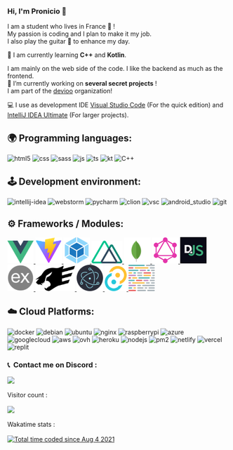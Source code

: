 

### Hi, I'm Pronicio 👋

I am a student who lives in France 🥖 !  
My passion is coding and I plan to make it my job.  
I also play the guitar :guitar: to enhance my day.<br>

🧬 I am currently learning **C++** and **Kotlin**. 

I am mainly on the web side of the code. I like the backend as much as the frontend.  
🔭 I’m currently working on **several secret projects** !  
I am part of the [devioo](https://devioo.com/) organization! 

💻 I use as development IDE [Visual Studio Code](https://code.visualstudio.com/) (For the quick edition) and [IntelliJ IDEA Ultimate](https://www.jetbrains.com/idea/) (For larger projects).

## 🌍 Programming languages:

<p>
  <img alt="html5" src="https://img.shields.io/badge/-HTML5-E34F26?style=for-the-badge&logo=html5&logoColor=white" />
  <img alt="css" src="https://img.shields.io/badge/-CSS-00A6FF?style=for-the-badge&logo=css3&logoColor=white" />
  <img alt="sass" src="https://img.shields.io/badge/sass-ce679a.svg?style=for-the-badge&logo=sass&logoColor=white" />
  <img alt="js" src="https://img.shields.io/badge/-Javascript-FFEE00?style=for-the-badge&logo=javascript&logoColor=black" />
  <img alt="ts" src="https://img.shields.io/badge/typescript-2f74c0?style=for-the-badge&logo=typescript&logoColor=white" />
  <img alt="kt" src="https://img.shields.io/badge/kotlin-9050e4?style=for-the-badge&logo=kotlin&logoColor=white" />
  <img alt="C++" src="https://img.shields.io/badge/C%2B%2B-00599C?style=for-the-badge&logo=c%2B%2B&logoColor=white" />
</p>

## 🕹 Development environment:

<p>
  <img alt="intellij-idea" src="https://img.shields.io/badge/IntelliJ_IDEA-157de8.svg?style=for-the-badge&logo=intellij-idea&logoColor=white" />
  <img alt="webstorm" src="https://img.shields.io/badge/webstorm-00c7d0.svg?style=for-the-badge&logo=webstorm&logoColor=white" />
  <img alt="pycharm" src="https://img.shields.io/badge/pycharm-20d089.svg?style=for-the-badge&logo=pycharm&logoColor=white" />
  <img alt="clion" src="https://img.shields.io/badge/clion-029de0.svg?style=for-the-badge&logo=clion&logoColor=white" />
  <img alt="vsc" src="https://img.shields.io/badge/visual_studio_code-0076c6.svg?style=for-the-badge&logo=visualstudiocode&logoColor=white" />
  <img alt="android_studio" src="https://img.shields.io/badge/android_studio-3bd580.svg?style=for-the-badge&logo=androidstudio&logoColor=white" />
  <img alt="git" src="https://img.shields.io/badge/git-eb4d28.svg?style=for-the-badge&logo=git&logoColor=white" />
</p>


## ⚙️ Frameworks / Modules:

<p>
  <a href="https://vuejs.org" target="_blank">
    <img alt="vue" width="60px" src="https://raw.githubusercontent.com/Pronicio/Pronicio/main/logo/Vue.js.svg"/>
  </a>
  <a href="https://vitejs.dev/" target="_blank">
    <img alt="vite" width="60px" src="https://raw.githubusercontent.com/Pronicio/Pronicio/main/logo/Vite.svg"/>
  </a>
  <a href="https://webpack.js.org/" target="_blank">
    <img alt="webpack" width="60px" src="https://raw.githubusercontent.com/Pronicio/Pronicio/main/logo/Webpack.svg"/>
  </a>
  <a href="https://nuxtjs.org/" target="_blank">
    <img alt="nuxt" width="70px" src="https://raw.githubusercontent.com/Pronicio/Pronicio/main/logo/Nuxt.svg"/>
  </a>
  <a href="https://www.mongodb.com" target="_blank">
    <img alt="mongodb" width="60px" src="https://raw.githubusercontent.com/Pronicio/Pronicio/main/logo/MongoDB.svg"/>
  </a>
  <a href="https://graphql.org" target="_blank">
    <img alt="graphql" width="60px" src="https://raw.githubusercontent.com/Pronicio/Pronicio/main/logo/GraphQL.svg"/>
  </a>
  <a href="https://discord.js.org" target="_blank">
    <img alt="discordjs" width="60px" src="https://raw.githubusercontent.com/Pronicio/Pronicio/main/logo/discordjs.png"/>
  </a>
  <a href="https://expressjs.com" target="_blank">
    <img alt="expressjs" width="60px" src="https://raw.githubusercontent.com/Pronicio/Pronicio/main/logo/expressjs.png"/>
  </a>
  <a href="https://www.fastify.io" target="_blank">
    <img alt="fastify" width="90px" src="https://raw.githubusercontent.com/Pronicio/Pronicio/main/logo/fastify.svg"/>
  </a>
  <a href="https://www.electronjs.org/" target="_blank">
    <img alt="electron" width="60px" src="https://raw.githubusercontent.com/Pronicio/Pronicio/main/logo/Electron.svg"/>
  </a>
  <a href="https://tauri.studio/" target="_blank">
    <img alt="tauri" width="50px" src="https://raw.githubusercontent.com/Pronicio/Pronicio/main/logo/Tauri.svg"/>
  </a>
  <a href="https://prettier.io/" target="_blank">
    <img alt="prettier" width="60px" src="https://raw.githubusercontent.com/Pronicio/Pronicio/main/logo/Prettier.svg"/>
  </a>
</p>

## ☁️️ Cloud Platforms:

<p>
  <img alt="docker" src="https://img.shields.io/badge/docker-0098d5.svg?style=for-the-badge&logo=docker&logoColor=white" />
  <img alt="debian" src="https://img.shields.io/badge/debian-d0074e.svg?style=for-the-badge&logo=debian&logoColor=white" />
  <img alt="ubuntu" src="https://img.shields.io/badge/ubuntu-e75b25.svg?style=for-the-badge&logo=ubuntu&logoColor=white" />
  <img alt="nginx" src="https://img.shields.io/badge/Nginx-009639?style=for-the-badge&logo=nginx&logoColor=white" />
  <img alt="raspberrypi" src="https://img.shields.io/badge/raspberrypi-c31949.svg?style=for-the-badge&logo=raspberrypi&logoColor=white" />
  <img alt="azure" src="https://img.shields.io/badge/microsoft_azure-34b1eb.svg?style=for-the-badge&logo=microsoftazure&logoColor=white" />
  <img alt="googlecloud" src="https://img.shields.io/badge/google_cloud-32a350.svg?style=for-the-badge&logo=googlecloud&logoColor=white" />
  <img alt="aws" src="https://img.shields.io/badge/amazon_aws-f79400.svg?style=for-the-badge&logo=amazonaws&logoColor=white" />
  <img alt="ovh" src="https://img.shields.io/badge/ovh-0238de.svg?style=for-the-badge&logo=ovh&logoColor=white" />
  <img alt="heroku" src="https://img.shields.io/badge/heroku-571dac.svg?style=for-the-badge&logo=heroku&logoColor=white" />
  <img alt="nodejs" src="https://img.shields.io/badge/-NodeJS-43853D?style=for-the-badge&logo=Node.js&logoColor=white" />
  <img alt="pm2" src="https://img.shields.io/badge/pm2-2b037a.svg?style=for-the-badge&logo=pm2&logoColor=white" />
  <img alt="netlify" src="https://img.shields.io/badge/netlify-33abb5.svg?style=for-the-badge&logo=netlify&logoColor=white" />
  <img alt="vercel" src="https://img.shields.io/badge/vercel-000.svg?style=for-the-badge&logo=vercel&logoColor=white" />
  <img alt="replit" src="https://img.shields.io/badge/replit-55676e.svg?style=for-the-badge&logo=replit&logoColor=white" />
</p>

  
### <p>📞 &nbsp;Contact me on Discord :</p>
<p>
  <img src="https://discord.c99.nl/widget/theme-4/477582590329749504.png">
</p>
  
<p align="left">
  Visitor count :<br><br>
  <img src="https://profile-counter.glitch.me/Pronicio/count.svg" />
</p>

<p align="left">
  Wakatime stats :<br><br>
  <a href="https://wakatime.com/@fa794658-052c-46a2-941e-4dc515574900"><img src="https://wakatime.com/badge/user/fa794658-052c-46a2-941e-4dc515574900.svg" alt="Total time coded since Aug 4 2021" /></a>
</p>
